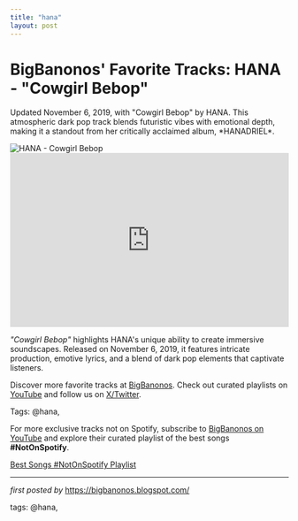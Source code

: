 ```yaml
---
title: "hana"
layout: post
---
```

<!-- Post Title -->
<h1 >BigBanonos' Favorite Tracks: HANA - "Cowgirl Bebop"</h1> <!-- Introductory Text -->
<p >Updated November 6, 2019, with "Cowgirl Bebop" by HANA. This atmospheric dark pop track blends futuristic vibes with emotional depth, making it a standout from her critically acclaimed album, *HANADRIEL*.</p> <!-- Featured Image -->
<div > <img src="https://f4.bcbits.com/img/0017909307_10.jpg" alt="HANA - Cowgirl Bebop" />
</div> <!-- YouTube Video Embed -->
<div > <iframe width="100%" height="315" src="https://www.youtube.com/embed/tKPqTJq-w40" title="Cowgirl Bebop" frameborder="0" allow="accelerometer; autoplay; encrypted-media; gyroscope; picture-in-picture; web-share" referrerpolicy="strict-origin-when-cross-origin" allowfullscreen></iframe>
</div> <!-- Song Information -->
<div > <p><em>"Cowgirl Bebop"</em> highlights HANA's unique ability to create immersive soundscapes. Released on November 6, 2019, it features intricate production, emotive lyrics, and a blend of dark pop elements that captivate listeners.</p>
</div> <!-- Footer Links -->
<div > <p>Discover more favorite tracks at <a href="https://bigbanonos.blogspot.com/" target="_blank">BigBanonos</a>. Check out curated playlists on <a href="https://www.youtube.com/@BigBanonos" target="_blank">YouTube</a> and follow us on <a href="https://x.com/bigbanonos" target="_blank">X/Twitter</a>.</p>
</div> <!-- Tags -->
<p >Tags: @hana,</p>


<!--Subscribe and Playlist Links-->
<div>
    <p>For more exclusive tracks not on Spotify, subscribe to <a href="https://www.youtube.com/@BigBanonos" target="_blank">BigBanonos on YouTube</a> and explore their curated playlist of the best songs <strong>#NotOnSpotify</strong>.</p>
    <p><a href="https://www.youtube.com/playlist?list=PLtuNtuTatqI0kFahUCbtbfenC_ET5O_tr" target="_blank">Best Songs #NotOnSpotify Playlist<br /></a></p></div>

<hr />

<p><em>first posted by</em> <a href="https://bigbanonos.blogspot.com/" rel="noopener" target="_new">https://bigbanonos.blogspot.com/</a></p>

<p>tags: @hana,</p>
